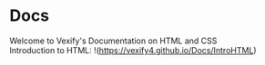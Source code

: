 # Docs
Welcome to Vexify's Documentation on HTML and CSS
<br>
Introduction to HTML: !(https://vexify4.github.io/Docs/IntroHTML)
